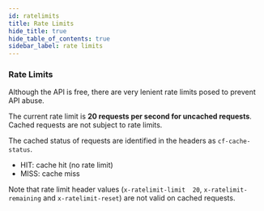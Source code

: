 ```yaml
---
id: ratelimits
title: Rate Limits
hide_title: true
hide_table_of_contents: true
sidebar_label: rate limits
---
```


### Rate Limits

Although the API is free, there are very lenient rate limits posed to prevent API abuse.

The current rate limit is **20 requests per second for uncached requests**. Cached requests are not subject to rate limits.

The cached status of requests are identified in the headers as `cf-cache-status`.

* HIT: cache hit (no rate limit)
* MISS: cache miss

Note that rate limit header values (`x-ratelimit-limit	20`, `x-ratelimit-remaining` and `x-ratelimit-reset`) are not valid on cached requests.